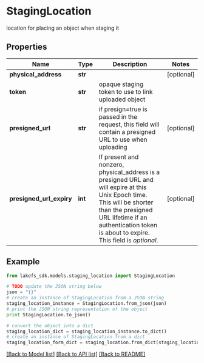 # StagingLocation

location for placing an object when staging it

## Properties
Name | Type | Description | Notes
------------ | ------------- | ------------- | -------------
**physical_address** | **str** |  | [optional] 
**token** | **str** | opaque staging token to use to link uploaded object | 
**presigned_url** | **str** | if presign&#x3D;true is passed in the request, this field will contain a presigned URL to use when uploading | [optional] 
**presigned_url_expiry** | **int** | If present and nonzero, physical_address is a presigned URL and will expire at this Unix Epoch time.  This will be shorter than the presigned URL lifetime if an authentication token is about to expire.  This field is *optional*.  | [optional] 

## Example

```python
from lakefs_sdk.models.staging_location import StagingLocation

# TODO update the JSON string below
json = "{}"
# create an instance of StagingLocation from a JSON string
staging_location_instance = StagingLocation.from_json(json)
# print the JSON string representation of the object
print StagingLocation.to_json()

# convert the object into a dict
staging_location_dict = staging_location_instance.to_dict()
# create an instance of StagingLocation from a dict
staging_location_form_dict = staging_location.from_dict(staging_location_dict)
```
[[Back to Model list]](../README.md#documentation-for-models) [[Back to API list]](../README.md#documentation-for-api-endpoints) [[Back to README]](../README.md)


